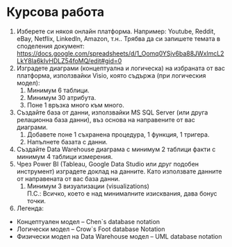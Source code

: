 # Курсова работа

1.	Изберете си някоя онлайн платформа. Например: Youtube, Reddit, eBay, Netflix, LinkedIn, Amazon, т.н.. Трябва да си запишете темата в споделения документ: https://docs.google.com/spreadsheets/d/1_Oomq0YSjv6ba88JWxlmcL2LkY8Ia6kIvHDLZ54foMQ/edit#gid=0
2.	Изградете диаграми (концептуална и логическа) на избраната от вас платформа, използвайки Visio, която съдържа (при логическия модел):
    1.	Минимум 6 таблици.
    2.	Минимум 30 атрибута.
    3.	Поне 1 връзка много към много.
3.	Създайте база от данни, използвайки MS SQL Server (или друга релационна база данни), въз основа на направените от вас диаграми.
    1.	Добавете поне 1 съхранена процедура, 1 функция, 1 тригера.
    2.	Напълнете базата с данни.
4.	Създайте Data Warehouse диаграма с минимум 2 таблици факти с минимум 4 таблици измерения.
5.	Чрез Power BI (Tableau, Google Data Studio или друг подобен инструмент) изградете доклад на данните. Като използвате данните от направената от вас база данни.
    1.	Минимум 3 визуализации (visualizations)\
П.С.: Всичко, което е над минималните изисквания, дава бонус точки.
6.  Легенда:
*	Концептуален модел – Chen`s database notation
*	Логически модел – Crow`s Foot database Notation
*	Физически модел на Data Warehouse модел – UML database notation
